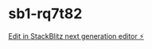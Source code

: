 # sb1-rq7t82

[Edit in StackBlitz next generation editor ⚡️](https://stackblitz.com/~/github.com/W4gNII/sb1-rq7t82)